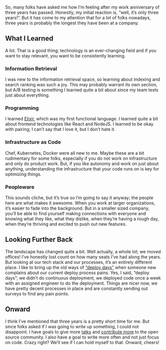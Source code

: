 So, many folks have asked me how I’m feeling after my work anniversary of three years has passed. Honestly, my initial reaction is, “well, it’s only three years!”. But it has come to my attention that for a lot of folks nowadays, three years is probably the longest they have been at a company.

## What I Learned

A lot. That is a good thing; technology is an ever-changing field and if you want to stay relevant, you want to be consistently learning.

### Information Retrieval

I was new to the information retrieval space, so learning about indexing and search ranking was such a joy. This may probably warrant its own section, but A/B testing is something I learned quite a bit about since my team tests just about everything.

### Programming

I learned [Elixir](/2017/03/14/elixir-conditionals-with-function-signatures.html), which was my first functional language. I learned quite a bit about frontend technologies like React and NodeJS. I learned to be okay with pairing; I can’t say that I love it, but I don’t hate it.

### Infrastructure as Code

Chef, Kubernetes, Docker were all new to me. Maybe these are a bit rudimentary for some folks, especially if you do not work on infrastructure and only do product work. But, if you like autonomy and work on just about anything, understanding the infrastructure that your code runs on is key for optimizing things.

### Peopleware

This sounds cliche, but it’s true so I’m going to say it anyway; the people here are what makes it awesome. When you work at larger organizations, it’s easier to fade into the background. But in a smaller sized company, you’ll be able to find yourself making connections with everyone and knowing what they like, what they dislike, when they’re having a rough day, when they’re thriving and excited to push out new features.

## Looking Further Back

The landscape has changed quite a bit. Well actually, a whole lot; we moved offices! I’ve honestly lost count on how many seats I’ve had along the years. But looking at our tech stack and our processes, it’s an entirely different place. I like to bring up the old ways of [“deploy days”](http://engineering.teacherspayteachers.com/2015/12/01/from-10-hours-to-10-minutes-scaling-release-automation-at-teachers-pay-teachers.html) when someone new complains about our current deploy process pains. Yes, I said, “deploy days”; we didn’t do continuous deployment, we deployed code once a week with an assigned engineer to do the deployment. Things are nicer now, we have pretty decent processes in place and are constantly sending out surveys to find any pain points.

## Onward

I think I’ve mentioned that three years is a pretty short time for me. But since folks asked if I was going to write up something, I could not disappoint. I have goals to give more [talks](https://www.youtube.com/watch?v=vogAxP4Sq_g) and [contribute more](https://github.com/elixir-lang/elixir/commits?author=drincruz) to the open source community. I also have a goal to write more often and not just focus on code. Crazy right? We’ll see if I can hold myself to that. Onward, cheers!
